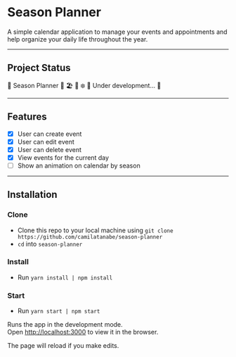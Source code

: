# Season Planner

A simple calendar application to manage your events and appointments and help organize your daily life throughout the year.

---

## Project Status

:construction: Season Planner :cherry_blossom: :beach_umbrella: :fallen_leaf: :snowflake: :date: Under development... :construction:

---

## Features

- [x] User can create event
- [x] User can edit event
- [x] User can delete event
- [x] View events for the current day
- [ ] Show an animation on calendar by season

---

## Installation

### Clone

- Clone this repo to your local machine using `git clone https://github.com/camilatanabe/season-planner`
- `cd` into `season-planner`

### Install

- Run `yarn install | npm install`

### Start

- Run `yarn start | npm start`

Runs the app in the development mode.<br />
Open [http://localhost:3000](http://localhost:3000) to view it in the browser.

The page will reload if you make edits.<br />

